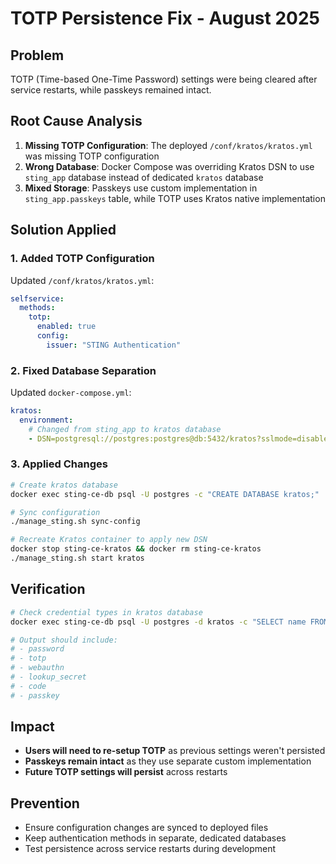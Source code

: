 # TOTP Persistence Fix - August 2025

## Problem
TOTP (Time-based One-Time Password) settings were being cleared after service restarts, while passkeys remained intact.

## Root Cause Analysis

1. **Missing TOTP Configuration**: The deployed `/conf/kratos/kratos.yml` was missing TOTP configuration
2. **Wrong Database**: Docker Compose was overriding Kratos DSN to use `sting_app` database instead of dedicated `kratos` database
3. **Mixed Storage**: Passkeys use custom implementation in `sting_app.passkeys` table, while TOTP uses Kratos native implementation

## Solution Applied

### 1. Added TOTP Configuration
Updated `/conf/kratos/kratos.yml`:
```yaml
selfservice:
  methods:
    totp:
      enabled: true
      config:
        issuer: "STING Authentication"
```

### 2. Fixed Database Separation
Updated `docker-compose.yml`:
```yaml
kratos:
  environment:
    # Changed from sting_app to kratos database
    - DSN=postgresql://postgres:postgres@db:5432/kratos?sslmode=disable
```

### 3. Applied Changes
```bash
# Create kratos database
docker exec sting-ce-db psql -U postgres -c "CREATE DATABASE kratos;"

# Sync configuration
./manage_sting.sh sync-config

# Recreate Kratos container to apply new DSN
docker stop sting-ce-kratos && docker rm sting-ce-kratos
./manage_sting.sh start kratos
```

## Verification
```bash
# Check credential types in kratos database
docker exec sting-ce-db psql -U postgres -d kratos -c "SELECT name FROM identity_credential_types;"

# Output should include:
# - password
# - totp
# - webauthn
# - lookup_secret
# - code
# - passkey
```

## Impact
- **Users will need to re-setup TOTP** as previous settings weren't persisted
- **Passkeys remain intact** as they use separate custom implementation
- **Future TOTP settings will persist** across restarts

## Prevention
- Ensure configuration changes are synced to deployed files
- Keep authentication methods in separate, dedicated databases
- Test persistence across service restarts during development